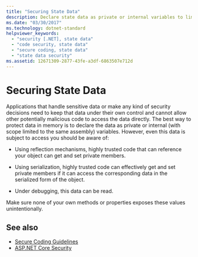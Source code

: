 ```yaml
---
title: "Securing State Data"
description: Declare state data as private or internal variables to limit access to it. Such data can still be accessed through reflection, serialization, and in debugging.
ms.date: "03/30/2017"
ms.technology: dotnet-standard
helpviewer_keywords: 
  - "security [.NET], state data"
  - "code security, state data"
  - "secure coding, state data"
  - "state data security"
ms.assetid: 12671309-2877-43fe-a3df-6863507e712d
---
```

# Securing State Data

Applications that handle sensitive data or make any kind of security decisions need to keep that data under their own control and cannot allow other potentially malicious code to access the data directly. The best way to protect data in memory is to declare the data as private or internal (with scope limited to the same assembly) variables. However, even this data is subject to access you should be aware of:  
  
- Using reflection mechanisms, highly trusted code that can reference your object can get and set private members.  
  
- Using serialization, highly trusted code can effectively get and set private members if it can access the corresponding data in the serialized form of the object.  
  
- Under debugging, this data can be read.  
  
 Make sure none of your own methods or properties exposes these values unintentionally.  
  
## See also

- [Secure Coding Guidelines](secure-coding-guidelines.md)
- [ASP.NET Core Security](/aspnet/core/security/)
